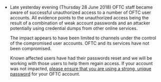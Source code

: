   * Late yesterday evening (Thursday 28 June 2018) OFTC staff became aware of successful unauthorized access to a number
    of OFTC user accounts. All evidence points to the unauthorized access being the result of a combination of weak
    account passwords and an attacker potentially using credential dumps from other online services.

    The impact appears to have been limited to channels under the control of the compromised user accounts. OFTC and its
    services have not been compromised.

    Known affected users have had their passwords reset and we will be working with those users to help them regain
    access. If your account was not impacted, [please ensure that you are using a strong, unique password](https://xkcd.com/792/) for your OFTC account.
